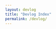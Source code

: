```yaml
---
layout: devlog
title: "Devlog Index"
permalink: /devlog/
---
```


<!-- The devlog layout will automatically list all posts in _devlogs -->
